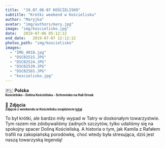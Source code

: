 ```yaml
---
title:  "19.07.06-07 KOŚCIELISKO"
subtitle: "Krótki weekend w Kościelisku"
author: "Maryjka"
avatar: "img/authors/mary.jpg"
image: "img/koscielisko.jpg"
date:   2019-07-06 05:12:12
end_date:   2019-07-07 12:12:12
photos_path: "img/koscielisko"
images:
  - "IMG_4018.jpg"
  - "DSC02515.JPG"
  - "DSC02524.JPG"
  - "DSC02539.JPG"
  - "DSC02565.JPG"
  - "koscielisko.jpg"
---
```

🇵🇱 **Polska**<br/>
**<sub><sup>Kościelisko - Dolina Kościeliska - Schronisko na Hali Ornak</sup></sub>**<br/>
<br/>
📸 **Zdjęcia**<br/>
<sub><sup>**Zdjęcia z weekendu w Kościelisku znajdziecie <a href="https://photos.app.goo.gl/PHVXwwkAJs9mhryLA">tutaj</a>**</sup></sub>

To był krótki, ale bardzo miły wypad w Tatry w doskonałym towarzystwie. Tym razem nie zdobywaliśmy żadnych szczytów, tylko udaliśmy się na spokojny spacer Doliną Kościeliską. A historia o tym, jak Kamila z Rafałem trafili na zakopiańską porodówkę, choć wtedy była stresująca, dziś jest naszą towarzyską legendą!
